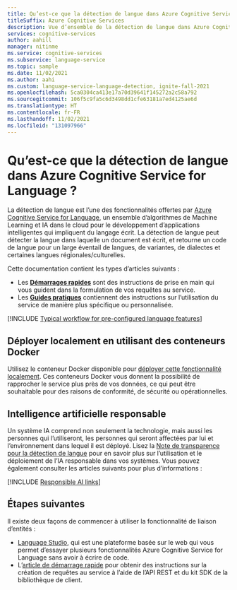 ```yaml
---
title: Qu’est-ce que la détection de langue dans Azure Cognitive Service for Language ?
titleSuffix: Azure Cognitive Services
description: Vue d’ensemble de la détection de langue dans Azure Cognitive Services, qui vous aide à détecter la langue dans laquelle le texte est écrit en renvoyant des codes de langue.
services: cognitive-services
author: aahill
manager: nitinme
ms.service: cognitive-services
ms.subservice: language-service
ms.topic: sample
ms.date: 11/02/2021
ms.author: aahi
ms.custom: language-service-language-detection, ignite-fall-2021
ms.openlocfilehash: 5ca0304ca413e17a70d39641f145272a2c58a792
ms.sourcegitcommit: 106f5c9fa5c6d3498dd1cfe63181a7ed4125ae6d
ms.translationtype: HT
ms.contentlocale: fr-FR
ms.lasthandoff: 11/02/2021
ms.locfileid: "131097966"
---
```

# <a name="what-is-language-detection-in-azure-cognitive-service-for-language"></a>Qu’est-ce que la détection de langue dans Azure Cognitive Service for Language ?

La détection de langue est l’une des fonctionnalités offertes par [Azure Cognitive Service for Language](../overview.md), un ensemble d’algorithmes de Machine Learning et IA dans le cloud pour le développement d’applications intelligentes qui impliquent du langage écrit. La détection de langue peut détecter la langue dans laquelle un document est écrit, et retourne un code de langue pour un large éventail de langues, de variantes, de dialectes et certaines langues régionales/culturelles. 

Cette documentation contient les types d’articles suivants :

* Les [**Démarrages rapides**](quickstart.md) sont des instructions de prise en main qui vous guident dans la formulation de vos requêtes au service.
* Les [**Guides pratiques**](how-to/call-api.md) contiennent des instructions sur l’utilisation du service de manière plus spécifique ou personnalisée.

[!INCLUDE [Typical workflow for pre-configured language features](../includes/overview-typical-workflow.md)]

## <a name="deploy-on-premises-using-docker-containers"></a>Déployer localement en utilisant des conteneurs Docker

Utilisez le conteneur Docker disponible pour [déployer cette fonctionnalité localement](how-to/use-containers.md). Ces conteneurs Docker vous donnent la possibilité de rapprocher le service plus près de vos données, ce qui peut être souhaitable pour des raisons de conformité, de sécurité ou opérationnelles.

## <a name="responsible-ai"></a>Intelligence artificielle responsable 

Un système IA comprend non seulement la technologie, mais aussi les personnes qui l’utiliseront, les personnes qui seront affectées par lui et l’environnement dans lequel il est déployé. Lisez la [Note de transparence pour la détection de langue](/legal/cognitive-services/language-service/transparency-note-language-detection?context=/azure/cognitive-services/language-service/context/context) pour en savoir plus sur l’utilisation et le déploiement de l’IA responsable dans vos systèmes. Vous pouvez également consulter les articles suivants pour plus d’informations :

[!INCLUDE [Responsible AI links](../includes/overview-responsible-ai-links.md)]

## <a name="next-steps"></a>Étapes suivantes

Il existe deux façons de commencer à utiliser la fonctionnalité de liaison d’entités :
* [Language Studio](../language-studio.md), qui est une plateforme basée sur le web qui vous permet d’essayer plusieurs fonctionnalités Azure Cognitive Service for Language sans avoir à écrire de code.
* L’[article de démarrage rapide](quickstart.md) pour obtenir des instructions sur la création de requêtes au service à l’aide de l’API REST et du kit SDK de la bibliothèque de client.  
